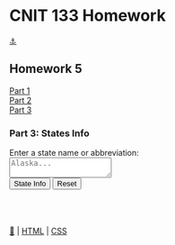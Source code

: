 <html lang="en"> <head> <meta charset="UTF-8"> <meta http-equiv="X-UA-Compatible" content="IE=edge"> <meta name="viewport" content="width=device-width,initial-scale=1"> <meta name="description" content="Maximum JavaScript Homework for voracious people wishing to explore learning."> <link rel="apple-touch-icon" sizes="180x180" href="/favicon/apple-touch-icon.png"> <link rel="icon" type="image/png" sizes="32x32" href="/favicon/favicon-32x32.png"> <link rel="icon" type="image/png" sizes="16x16" href="/favicon/favicon-16x16.png"> <link rel="manifest" href="/favicon/site.webmanifest"> <link rel="mask-icon" href="/favicon/safari-pinned-tab.svg" color="#5bbad5"> <meta name="msapplication-TileColor" content="#da532c"> <meta name="theme-color" content="#ffffff"> <link rel="stylesheet" href="./assets/app.css"> <title> Homework 5.3 | CNIT 133 </title> </head> <body> <div class="container"> <h1>CNIT 133 Homework</h1> </div> <div id="navbar" class="navbar"> <div class="dropdown"> <a class="button" id="1" href="index.html">⚓️</a></div> <h2>Homework 5</h2> <div class="parts button-row"> <a class="button" href="/hw5.1.html">Part 1</a> <br> <a class="button" href="/hw5.2.html">Part 2</a> <br> <a class="button" href="/hw5.3.html">Part 3</a> </div> <h3>Part 3: States Info</h3> <div class="row"> <div class="one-half column"> <form name="myform"> <label for="astate">Enter a state name or abbreviation:</label> <br> <textarea class="u-full-width" id="astate" name="astate" placeholder="Alaska..."></textarea><br> <span class="button-row"> <input type="button" class="button-primary" onclick="process()" value="State Info"> <input type="reset" value="Reset" id="reset"> </span> </form> </div> <div class="one-half column"> <br> <div id="results"></div> </div> <script>const process=()=>{let e=[["AL","Alabama","Montgomery",4887871],["AK","Alaska","Juneau",737438],["AZ","Arizona","Phoenix",7171646],["AR","Arkansas","Little Rock",3010825],["CA","California","Sacramento",39557045],["CO","Colorado","Denver",5694564]],t="We're so sorry, but we couldn't parse your state name. Please try again using only the state's full name or the state's two letter abbreviation. We can currently only parse the first six state names, and only single state names, so just one at a time, please.",a=document.forms.myform.elements.astate.value.replace(/\s+/g,"").toUpperCase();e.forEach(((e,n)=>{a!=e[0]&&a!=e[1].toUpperCase()||(t=n)})),isNaN(t)?document.getElementById("results").innerHTML=t:document.getElementById("results").innerHTML=`Thanks for your inquiry, here is the information you requested:  <br> State abbr = ${e[t][0]} <br> State Name = ${e[t][1]}  <br> Capital = ${e[t][2]}  <br> Population = ${e[t][3].toLocaleString()}`};document.getElementById("reset").addEventListener("click",(()=>{document.getElementById("results").textContent=""}))</script> </div> <br> <br> <script src="/assets/app.bundle.js"></script> <footer class="footer"> <a href="https://github.com/willpuckett/cnit133">🔧</a> | <a href="https://validator.w3.org/check?uri=referer">HTML</a> | <a href="https://jigsaw.w3.org/css-validator/validator?uri=https%3A%2F%2Fmootrpootr.com%2F/%2Fhw5.3.html&profile=css3svg&usermedium=all&warning=1&vextwarning=&lang=en">CSS</a> </footer> </div></body> </html>
